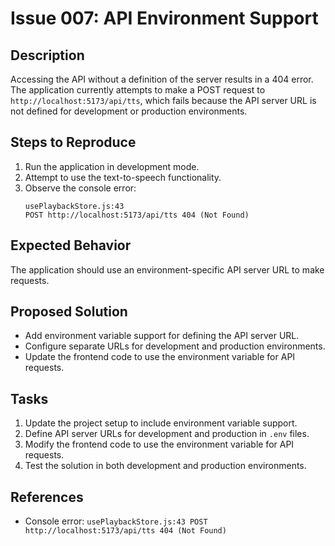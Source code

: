 # Issue 007: API Environment Support

## Description
Accessing the API without a definition of the server results in a 404 error. The application currently attempts to make a POST request to `http://localhost:5173/api/tts`, which fails because the API server URL is not defined for development or production environments.

## Steps to Reproduce
1. Run the application in development mode.
2. Attempt to use the text-to-speech functionality.
3. Observe the console error:
   ```
   usePlaybackStore.js:43 
   POST http://localhost:5173/api/tts 404 (Not Found)
   ```

## Expected Behavior
The application should use an environment-specific API server URL to make requests.

## Proposed Solution
- Add environment variable support for defining the API server URL.
- Configure separate URLs for development and production environments.
- Update the frontend code to use the environment variable for API requests.

## Tasks
1. Update the project setup to include environment variable support.
2. Define API server URLs for development and production in `.env` files.
3. Modify the frontend code to use the environment variable for API requests.
4. Test the solution in both development and production environments.

## References
- Console error: `usePlaybackStore.js:43 POST http://localhost:5173/api/tts 404 (Not Found)`
